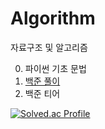# Algorithm
자료구조 및 알고리즘

0. 파이썬 기초 문법
1. [백준 풀이](https://www.notion.so/junghosub/fa28a48574054e21a2aaff5ac5dd7f02?v=0ed8dceee6ed47db8654e9152d6d7a1a)
2. 백준 티어

[![Solved.ac Profile](http://mazassumnida.wtf/api/v2/generate_badge?boj=sunday073)](https://solved.ac/sunday073/)
